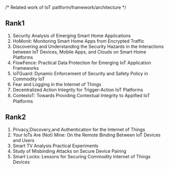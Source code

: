 /* Related work of IoT paltform/framework/architecture */

## Rank1
1. Security Analysis of Emerging Smart Home Applications
2. HoMonit: Monitoring Smart Home Apps from Encrypted Traffic
3. Discovering and Understanding the Security Hazards in the Interactions between IoT Devices, Mobile Apps, and Clouds on Smart Home Platforms
4. FlowFence: Practical Data Protection for Emerging IoT Application Frameworks
5. IoTGuard: Dynamic Enforcement of Security and Safety Policy in Commodity IoT
6. Fear and Logging in the Internet of Things
7. Decentralized Action Integrity for Trigger-Action IoT Platforms
8. ContexIoT: Towards Providing Contextual Integrity to Appiﬁed IoT Platforms

## Rank2
1. Privacy,Discovery,and Authentication for the Internet of Things
2. Your IoTs Are (Not) Mine: On the Remote Binding Between IoT Devices and Users
3. Smart TV Analysis Practical Experiments
4. Study of Misbinding Attacks on Secure Device Pairing
5. Smart Locks: Lessons for Securing Commodity Internet of Things Devices
